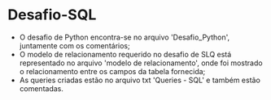# Desafio-SQL
- O desafio de Python encontra-se no arquivo 'Desafio_Python', juntamente com os comentários;
- O modelo de relacionamento requerido no desafio de SLQ está representado no arquivo 'modelo de relacionamento', 
onde foi mostrado o relacionamento entre os campos da tabela fornecida;
- As queries criadas estão no arquivo txt 'Queries - SQL' e também estão comentadas.
